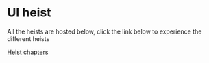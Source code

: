 # UI heist

All the heists are hosted below, click the link below to experience the different heists

[Heist chapters](https://charanraj-thiyagarajan-cdw-com.github.io/UI-HEIST/)
